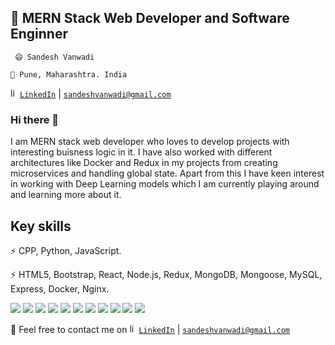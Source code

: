 

## 🔭 MERN Stack Web Developer and Software Enginner

` 😄 Sandesh Vanwadi`

`🌱 Pune, Maharashtra. India`

<a href="https://www.linkedin.com/in/sandesh-vanwadi/" target="_blank"><img  src="https://avatars3.githubusercontent.com/u/357098" width="15" height="15" alt="linkedin logo"/>`LinkedIn`</a> |  <a href="mailto:sandeshvanwadi@gmail.com">`sandeshvanwadi@gmail.com`</a> 



### Hi there 👋 

I am MERN stack web developer who loves to develop projects with interesting buisness logic in it.
I have also worked with different architectures like Docker and Redux in my projects from creating microservices and handling global state.
Apart from this I have keen interest in working with Deep Learning models which I am currently playing around and learning more about it.



 

## Key skills

⚡ CPP, Python, JavaScript.

⚡ HTML5, Bootstrap, React, Node.js, Redux, MongoDB, Mongoose, MySQL, Express, Docker, Nginx.

<p>
  <img src="https://img.shields.io/badge/Python-%E2%98%85%E2%98%85%E2%98%85%E2%98%85%E2%98%85-critical" />
  <img src="https://img.shields.io/badge/CPP-%E2%98%85%E2%98%85%E2%98%85%E2%98%85%E2%98%85-ff7851" /> 
  <img src="https://img.shields.io/badge/JavaScript-%E2%98%85%E2%98%85%E2%98%85%E2%98%85%E2%98%85-44b2fb" /> 
  <img src="https://img.shields.io/badge/ReactJs-%E2%98%85%E2%98%85%E2%98%85%E2%98%86%E2%98%86-3fedff" />
  <img src="https://img.shields.io/badge/NodeJS-%E2%98%85%E2%98%85%E2%98%85%E2%98%85%E2%98%85-important" /> 
  <img src="https://img.shields.io/badge/Express-%E2%98%85%E2%98%85%E2%98%85%E2%98%85%E2%98%85-01d9ff" /> 
  <img src="https://img.shields.io/badge/MongoDB-%E2%98%85%E2%98%85%E2%98%85%E2%98%85%E2%98%86-c40f2e" />
  <img src="https://img.shields.io/badge/MySQL-%E2%98%85%E2%98%85%E2%98%85%E2%98%85%E2%98%86-05a5e2" /> 
  <img src="https://img.shields.io/badge/Redux-%E2%98%85%E2%98%85%E2%98%85%E2%98%85%E2%98%85-9b5ee4" /> 
  <img src="https://img.shields.io/badge/Docker-%E2%98%85%E2%98%85%E2%98%85%E2%98%85%E2%98%85-9ef380" />
  <img src="https://badgen.net/badge/icon/visualstudio?icon=visualstudio&label" />
</p>

💬 Feel free to contact me on
<a href="https://www.linkedin.com/in/sandesh-vanwadi/" target="_blank">
<img  src="https://avatars3.githubusercontent.com/u/357098" width="15" height="15" alt="linkedin logo"/>`LinkedIn`</a> |  <a href="mailto:sandeshvanwadi@gmail.com">`sandeshvanwadi@gmail.com`</a> 
<!--


Here are some ideas to get you started:

- 🔭 I’m currently working on ...
- 🌱 I’m currently learning ...
- 👯 I’m looking to collaborate on ...
- 🤔 I’m looking for help with ...
- 💬 Ask me about ...
- 📫 How to reach me: ...
- 😄 Pronouns: ...
- ⚡ Fun fact: ...
-->
